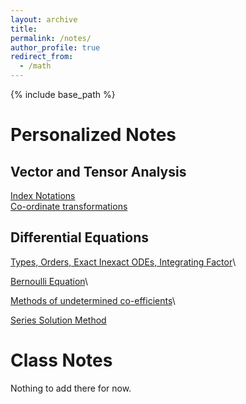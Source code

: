 ```yaml
---
layout: archive
title:
permalink: /notes/
author_profile: true
redirect_from:
  - /math
---
```

{% include base_path %}

Personalized Notes
======

## Vector and Tensor Analysis
[Index Notations](https://samawatkhan.github.io/files/TensorAnalysis:Indexnotations.pdf)\
[Co-ordinate transformations](https://samawatkhan.github.io/files/VectorAnalysis:Co-ordinatetransformations.pdf)


## Differential Equations
[Types, Orders, Exact Inexact ODEs, Integrating Factor](https://samawatkhan.github.io/files/DifferentialequationsTypesExactInexactIF.pdf)\

[Bernoulli Equation](https://samawatkhan.github.io/files/Differentialequations:BernoulliEquation.pdf)\

[Methods of undetermined co-efficients](https://samawatkhan.github.io/files/DifferentialEquations:Methodsofundeterminedco-efficients.pdf)\

[Series Solution Method](https://samawatkhan.github.io/files/DifferentialEquations:SeriesSolutions.pdf)


Class Notes
======
Nothing to add there for now.
